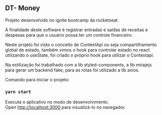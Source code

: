 ## DT- Money

Projeto desenvolvido no ignite bootcamp  da rocketseat.

A finalidade deste software é registrar entradas e saídas de receitas e despesas para que o usuário possa ter um controle financeiro.

Neste projeto foi visto o conceito de ContextApi ou seja compartilhamento global de estado, também vimos o hook para controlar estado no react
utilizando o useState, foi criado o próprio hook para utilizar o Contextapi. 

Na estilização foi trabalhado com a lib styled-components, a lib mirajejs para gerar um backend fake, para as rotas foi utilizado a lib axios.

Comando para iniciar o projeto:

### `yarn start`

Executa o aplicativo no modo de desenvolvimento.\
Open [http://localhost:3000](http://localhost:3000) para visualizá-lo no navegador.

